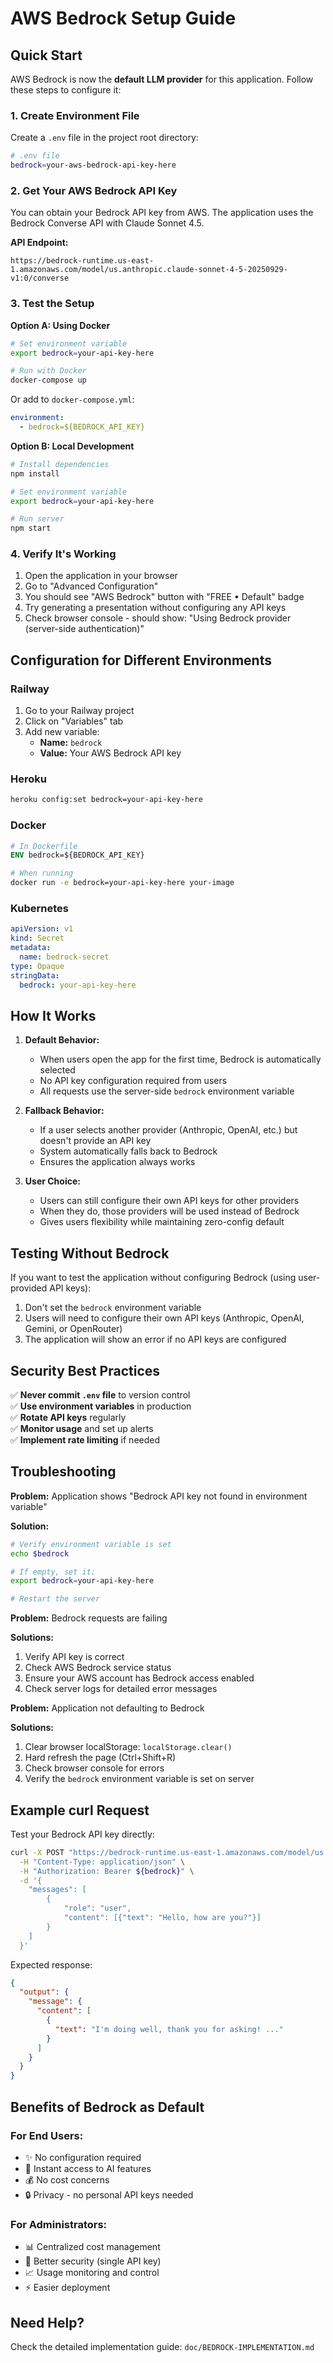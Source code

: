 # AWS Bedrock Setup Guide

## Quick Start

AWS Bedrock is now the **default LLM provider** for this application. Follow these steps to configure it:

### 1. Create Environment File

Create a `.env` file in the project root directory:

```bash
# .env file
bedrock=your-aws-bedrock-api-key-here
```

### 2. Get Your AWS Bedrock API Key

You can obtain your Bedrock API key from AWS. The application uses the Bedrock Converse API with Claude Sonnet 4.5.

**API Endpoint:**
```
https://bedrock-runtime.us-east-1.amazonaws.com/model/us.anthropic.claude-sonnet-4-5-20250929-v1:0/converse
```

### 3. Test the Setup

**Option A: Using Docker**

```bash
# Set environment variable
export bedrock=your-api-key-here

# Run with Docker
docker-compose up
```

Or add to `docker-compose.yml`:
```yaml
environment:
  - bedrock=${BEDROCK_API_KEY}
```

**Option B: Local Development**

```bash
# Install dependencies
npm install

# Set environment variable
export bedrock=your-api-key-here

# Run server
npm start
```

### 4. Verify It's Working

1. Open the application in your browser
2. Go to "Advanced Configuration"
3. You should see "AWS Bedrock" button with "FREE • Default" badge
4. Try generating a presentation without configuring any API keys
5. Check browser console - should show: "Using Bedrock provider (server-side authentication)"

## Configuration for Different Environments

### Railway

1. Go to your Railway project
2. Click on "Variables" tab
3. Add new variable:
   - **Name:** `bedrock`
   - **Value:** Your AWS Bedrock API key

### Heroku

```bash
heroku config:set bedrock=your-api-key-here
```

### Docker

```dockerfile
# In Dockerfile
ENV bedrock=${BEDROCK_API_KEY}
```

```bash
# When running
docker run -e bedrock=your-api-key-here your-image
```

### Kubernetes

```yaml
apiVersion: v1
kind: Secret
metadata:
  name: bedrock-secret
type: Opaque
stringData:
  bedrock: your-api-key-here
```

## How It Works

1. **Default Behavior:**
   - When users open the app for the first time, Bedrock is automatically selected
   - No API key configuration required from users
   - All requests use the server-side `bedrock` environment variable

2. **Fallback Behavior:**
   - If a user selects another provider (Anthropic, OpenAI, etc.) but doesn't provide an API key
   - System automatically falls back to Bedrock
   - Ensures the application always works

3. **User Choice:**
   - Users can still configure their own API keys for other providers
   - When they do, those providers will be used instead of Bedrock
   - Gives users flexibility while maintaining zero-config default

## Testing Without Bedrock

If you want to test the application without configuring Bedrock (using user-provided API keys):

1. Don't set the `bedrock` environment variable
2. Users will need to configure their own API keys (Anthropic, OpenAI, Gemini, or OpenRouter)
3. The application will show an error if no API keys are configured

## Security Best Practices

✅ **Never commit `.env` file** to version control  
✅ **Use environment variables** in production  
✅ **Rotate API keys** regularly  
✅ **Monitor usage** and set up alerts  
✅ **Implement rate limiting** if needed  

## Troubleshooting

**Problem:** Application shows "Bedrock API key not found in environment variable"

**Solution:**
```bash
# Verify environment variable is set
echo $bedrock

# If empty, set it:
export bedrock=your-api-key-here

# Restart the server
```

**Problem:** Bedrock requests are failing

**Solutions:**
1. Verify API key is correct
2. Check AWS Bedrock service status
3. Ensure your AWS account has Bedrock access enabled
4. Check server logs for detailed error messages

**Problem:** Application not defaulting to Bedrock

**Solutions:**
1. Clear browser localStorage: `localStorage.clear()`
2. Hard refresh the page (Ctrl+Shift+R)
3. Check browser console for errors
4. Verify the `bedrock` environment variable is set on server

## Example curl Request

Test your Bedrock API key directly:

```bash
curl -X POST "https://bedrock-runtime.us-east-1.amazonaws.com/model/us.anthropic.claude-sonnet-4-5-20250929-v1:0/converse" \
  -H "Content-Type: application/json" \
  -H "Authorization: Bearer ${bedrock}" \
  -d '{
    "messages": [
        {
            "role": "user",
            "content": [{"text": "Hello, how are you?"}]
        }
    ]
  }'
```

Expected response:
```json
{
  "output": {
    "message": {
      "content": [
        {
          "text": "I'm doing well, thank you for asking! ..."
        }
      ]
    }
  }
}
```

## Benefits of Bedrock as Default

### For End Users:
- ✨ No configuration required
- 🚀 Instant access to AI features
- 💰 No cost concerns
- 🔒 Privacy - no personal API keys needed

### For Administrators:
- 📊 Centralized cost management
- 🔐 Better security (single API key)
- 📈 Usage monitoring and control
- ⚡ Easier deployment

## Need Help?

Check the detailed implementation guide: `doc/BEDROCK-IMPLEMENTATION.md`

